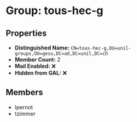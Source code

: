 # Group: tous-hec-g

## Properties

- **Distinguished Name:** `CN=tous-hec-g,OU=unil-groups,OU=gesu,DC=ad,DC=unil,DC=ch`
- **Member Count:** 2
- **Mail Enabled:** ❌
- **Hidden from GAL:** ❌

## Members

- lpernot
- tzimmer

